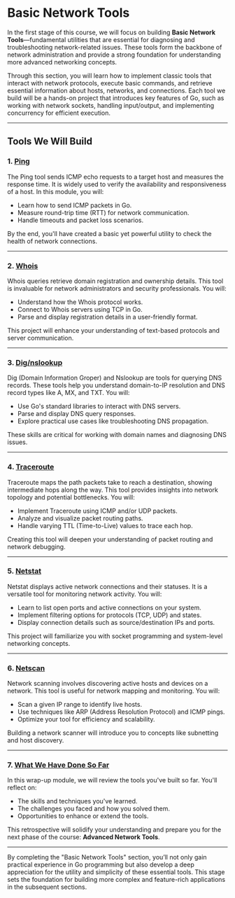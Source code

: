 # Basic Network Tools

In the first stage of this course, we will focus on building **Basic Network Tools**—fundamental utilities that are essential for diagnosing and troubleshooting network-related issues. These tools form the backbone of network administration and provide a strong foundation for understanding more advanced networking concepts.

Through this section, you will learn how to implement classic tools that interact with network protocols, execute basic commands, and retrieve essential information about hosts, networks, and connections. Each tool we build will be a hands-on project that introduces key features of Go, such as working with network sockets, handling input/output, and implementing concurrency for efficient execution.

---

## Tools We Will Build

### 1. [Ping](Go-Tools-Ping.md)
The Ping tool sends ICMP echo requests to a target host and measures the response time. It is widely used to verify the availability and responsiveness of a host. In this module, you will:
- Learn how to send ICMP packets in Go.
- Measure round-trip time (RTT) for network communication.
- Handle timeouts and packet loss scenarios.

By the end, you'll have created a basic yet powerful utility to check the health of network connections.

---

### 2. [Whois](Go-Tools-Whois.md)
Whois queries retrieve domain registration and ownership details. This tool is invaluable for network administrators and security professionals. You will:
- Understand how the Whois protocol works.
- Connect to Whois servers using TCP in Go.
- Parse and display registration details in a user-friendly format.

This project will enhance your understanding of text-based protocols and server communication.

---

### 3. [Dig/nslookup](Go-Tools-Dig-nslookup.md)
Dig (Domain Information Groper) and Nslookup are tools for querying DNS records. These tools help you understand domain-to-IP resolution and DNS record types like A, MX, and TXT. You will:
- Use Go's standard libraries to interact with DNS servers.
- Parse and display DNS query responses.
- Explore practical use cases like troubleshooting DNS propagation.

These skills are critical for working with domain names and diagnosing DNS issues.

---

### 4. [Traceroute](Go-Tools-Traceroute.md)
Traceroute maps the path packets take to reach a destination, showing intermediate hops along the way. This tool provides insights into network topology and potential bottlenecks. You will:
- Implement Traceroute using ICMP and/or UDP packets.
- Analyze and visualize packet routing paths.
- Handle varying TTL (Time-to-Live) values to trace each hop.

Creating this tool will deepen your understanding of packet routing and network debugging.

---

### 5. [Netstat](Go-Tools-Netstat.md)
Netstat displays active network connections and their statuses. It is a versatile tool for monitoring network activity. You will:
- Learn to list open ports and active connections on your system.
- Implement filtering options for protocols (TCP, UDP) and states.
- Display connection details such as source/destination IPs and ports.

This project will familiarize you with socket programming and system-level networking concepts.

---

### 6. [Netscan](Go-Tools-Netscan.md)
Network scanning involves discovering active hosts and devices on a network. This tool is useful for network mapping and monitoring. You will:
- Scan a given IP range to identify live hosts.
- Use techniques like ARP (Address Resolution Protocol) and ICMP pings.
- Optimize your tool for efficiency and scalability.

Building a network scanner will introduce you to concepts like subnetting and host discovery.

---

### 7. [What We Have Done So Far](Go-Tools-What-we-have-done-so-far.md)
In this wrap-up module, we will review the tools you've built so far. You'll reflect on:
- The skills and techniques you've learned.
- The challenges you faced and how you solved them.
- Opportunities to enhance or extend the tools.

This retrospective will solidify your understanding and prepare you for the next phase of the course: **Advanced Network Tools**.

---

By completing the "Basic Network Tools" section, you’ll not only gain practical experience in Go programming but also develop a deep appreciation for the utility and simplicity of these essential tools. This stage sets the foundation for building more complex and feature-rich applications in the subsequent sections.